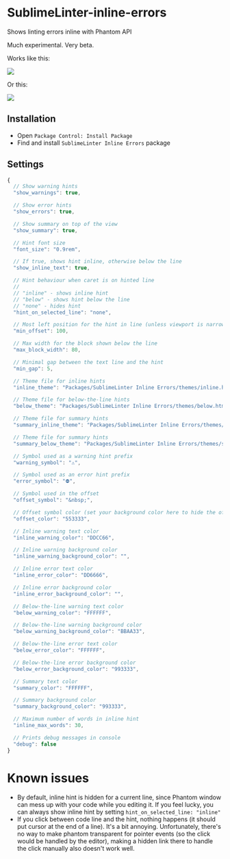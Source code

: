 # SublimeLinter-inline-errors
Shows linting errors inline with Phantom API

Much experimental. Very beta.

Works like this:

![](https://media.giphy.com/media/xT39CTcPGpMUcVKHQs/giphy.gif)

Or this:

![](https://media.giphy.com/media/l41JK9BsUAhlWLB6M/giphy.gif)

## Installation

- Open `Package Control: Install Package`
- Find and install `SublimeLinter Inline Errors` package

## Settings

```js
{
  // Show warning hints
  "show_warnings": true,

  // Show error hints
  "show_errors": true,

  // Show summary on top of the view
  "show_summary": true,

  // Hint font size
  "font_size": "0.9rem",

  // If true, shows hint inline, otherwise below the line
  "show_inline_text": true,

  // Hint behaviour when caret is on hinted line
  //
  // "inline" - shows inline hint
  // "below" - shows hint below the line
  // "none" - hides hint
  "hint_on_selected_line": "none",

  // Most left position for the hint in line (unless viewport is narrower than that)
  "min_offset": 100,

  // Max width for the block shown below the line
  "max_block_width": 80,

  // Minimal gap between the text line and the hint
  "min_gap": 5,

  // Theme file for inline hints
  "inline_theme": "Packages/SublimeLinter Inline Errors/themes/inline.html",

  // Theme file for below-the-line hints
  "below_theme": "Packages/SublimeLinter Inline Errors/themes/below.html",

  // Theme file for summary hints
  "summary_inline_theme": "Packages/SublimeLinter Inline Errors/themes/summary-inline.html",

  // Theme file for summary hints
  "summary_below_theme": "Packages/SublimeLinter Inline Errors/themes/summary-below.html",

  // Symbol used as a warning hint prefix
  "warning_symbol": "⚠️",

  // Symbol used as an error hint prefix
  "error_symbol": "⛔",

  // Symbol used in the offset
  "offset_symbol": "&nbsp;",

  // Offset symbol color (set your background color here to hide the offset symbols)
  "offset_color": "553333",

  // Inline warning text color
  "inline_warning_color": "DDCC66",

  // Inline warning background color
  "inline_warning_background_color": "",

  // Inline error text color
  "inline_error_color": "DD6666",

  // Inline error background color
  "inline_error_background_color": "",

  // Below-the-line warning text color
  "below_warning_color": "FFFFFF",

  // Below-the-line warning background color
  "below_warning_background_color": "BBAA33",

  // Below-the-line error text color
  "below_error_color": "FFFFFF",

  // Below-the-line error background color
  "below_error_background_color": "993333",

  // Summary text color
  "summary_color": "FFFFFF",

  // Summary background color
  "summary_background_color": "993333",

  // Maximum number of words in inline hint
  "inline_max_words": 30,

  // Prints debug messages in console
  "debug": false
}
```

# Known issues
- By default, inline hint is hidden for a current line, since Phantom window can mess up with your code while you editing it. If you feel lucky, you can always show inline hint by setting `hint_on_selected_line: "inline"`
- If you click between code line and the hint, nothing happens (it should put cursor at the end of a line). It's a bit annoying. Unfortunately, there's no way to make phantom transparent for pointer events (so the click would be handled by the editor), making a hidden link there to handle the click manually also doesn't work well.
